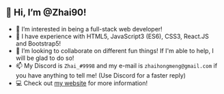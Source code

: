 ## 👋 Hi, I’m @Zhai90!
- 👀 I’m interested in being a full-stack web developer!
- 🌱 I have experience with HTML5, JavaScript3 (ES6), CSS3, React.JS and Bootstrap5!
- 💞️ I’m looking to collaborate on different fun things! If I'm able to help, I will be glad to do so!
- 📫 My Discord is `Zhai_#9998` and my e-mail is `zhaihongmeng@gmail.com` if you have anything to tell me! (Use Discord for a faster reply)
- 💻 Check out [my website](https://www.zhai.digital/) for more information!

